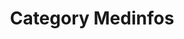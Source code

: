 ---
layout: category
title: "Category Medinfos"
category: medinfos
permalink: 'category/medinfos'
---